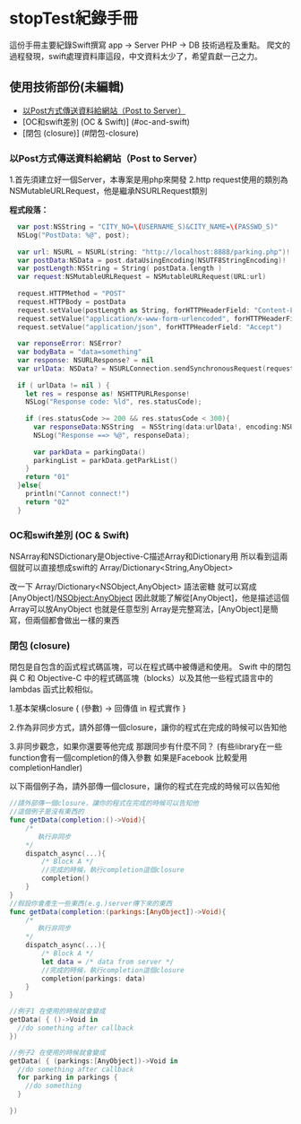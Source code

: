 # stopTest紀錄手冊
這份手冊主要紀錄Swift撰寫 app -> Server PHP -> DB 技術過程及重點。
爬文的過程發現，swift處理資料庫這段，中文資料太少了，希望貢獻一己之力。

## 使用技術部份(未編輯)
* [以Post方式傳送資料給網站（Post to Server）](#post-to-server)
* [OC和swift差別 (OC & Swift)] (#oc-and-swift)
* [閉包 (closure)] (#閉包-closure)

### 以Post方式傳送資料給網站（Post to Server）

1.首先須建立好一個Server，本專案是用php來開發
2.http request使用的類別為NSMutableURLRequest，他是繼承NSURLRequest類別

**程式段落：**  
```swift
  var post:NSString = "CITY_NO=\(USERNAME_S)&CITY_NAME=\(PASSWD_S)"
  NSLog("PostData: %@", post);
        
  var url: NSURL = NSURL(string: "http://localhost:8888/parking.php")!
  var postData:NSData = post.dataUsingEncoding(NSUTF8StringEncoding)!
  var postLength:NSString = String( postData.length )
  var request:NSMutableURLRequest = NSMutableURLRequest(URL:url)
        
  request.HTTPMethod = "POST"
  request.HTTPBody = postData
  request.setValue(postLength as String, forHTTPHeaderField: "Content-Length")
  request.setValue("application/x-www-form-urlencoded", forHTTPHeaderField: "Content-Type")
  request.setValue("application/json", forHTTPHeaderField: "Accept")
        
  var reponseError: NSError?
  var bodyBata = "data=something"
  var response: NSURLResponse? = nil
  var urlData: NSData? = NSURLConnection.sendSynchronousRequest(request, returningResponse:&response, error:&reponseError)
        
  if ( urlData != nil ) {
    let res = response as! NSHTTPURLResponse!
    NSLog("Response code: %ld", res.statusCode);
            
    if (res.statusCode >= 200 && res.statusCode < 300){
      var responseData:NSString  = NSString(data:urlData!, encoding:NSUTF8StringEncoding)!
      NSLog("Response ==> %@", responseData);
                
      var parkData = parkingData()
      parkingList = parkData.getParkList()
    }
    return "01"
  }else{
    println("Cannot connect!")
    return "02"
  }
```

### OC和swift差別 (OC & Swift)
NSArray和NSDictionary是Objective-C描述Array和Dictionary用
所以看到這兩個就可以直接想成swift的 Array<AnyObject>/Dictionary<String,AnyObject>

改一下 Array<AnyObject>/Dictionary<NSObject,AnyObject>
語法密糖 就可以寫成 [AnyObject]/[NSObject:AnyObject](語法密糖也可以叫語法糖衣，代表提供另一種好寫的寫法)
因此就能了解從[AnyObject]，他是描述這個Array可以放AnyObject 也就是任意型別
Array<AnyObject>是完整寫法，[AnyObject]是簡寫，但兩個都會做出一樣的東西

### 閉包 (closure)
閉包是自包含的函式程式碼區塊，可以在程式碼中被傳遞和使用。 Swift 中的閉包與 C 和 Objective-C 中的程式碼區塊（blocks）以及其他一些程式語言中的 lambdas 函式比較相似。

1.基本架構closure { (參數) -> 回傳值 in 程式實作 }

2.作為非同步方式，請外部傳一個closure，讓你的程式在完成的時候可以告知他

3.非同步觀念，如果你還要等他完成 那跟同步有什麼不同？
(有些library在一些function會有一個completion的傳入參數 如果是Facebook 比較愛用completionHandler)

以下兩個例子為，請外部傳一個closure，讓你的程式在完成的時候可以告知他

```swift
//請外部傳一個closure，讓你的程式在完成的時候可以告知他
//這個例子是沒有東西的
func getData(completion:()->Void){
    /*
       執行非同步
    */
    dispatch_async(...){
    	/* Block A */
    	//完成的時候，執行completion這個closure
    	completion()
    }
}
//假設你會產生一些東西(e.g.)server傳下來的東西
func getData(completion:(parkings:[AnyObject])->Void){
    /*
       執行非同步
    */
    dispatch_async(...){
    	/* Block A */
        let data = /* data from server */
    	//完成的時候，執行completion這個closure
    	completion(parkings: data)
    }
}

//例子1 在使用的時候就會變成
getData( { ()->Void in
  //do something after callback
})

//例子2 在使用的時候就會變成
getData( { (parkings:[AnyObject])->Void in
  //do something after callback
  for parking in parkings {
    //do something
  }
     
})
```


